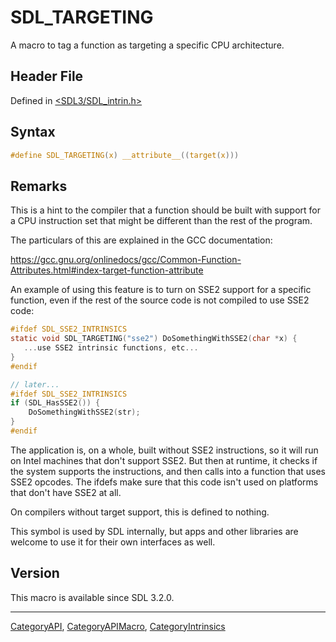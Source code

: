 # SDL_TARGETING

A macro to tag a function as targeting a specific CPU architecture.

## Header File

Defined in [<SDL3/SDL_intrin.h>](https://github.com/libsdl-org/SDL/blob/main/include/SDL3/SDL_intrin.h)

## Syntax

```c
#define SDL_TARGETING(x) __attribute__((target(x)))
```

## Remarks

This is a hint to the compiler that a function should be built with support
for a CPU instruction set that might be different than the rest of the
program.

The particulars of this are explained in the GCC documentation:

https://gcc.gnu.org/onlinedocs/gcc/Common-Function-Attributes.html#index-target-function-attribute

An example of using this feature is to turn on SSE2 support for a specific
function, even if the rest of the source code is not compiled to use SSE2
code:

```c
#ifdef SDL_SSE2_INTRINSICS
static void SDL_TARGETING("sse2") DoSomethingWithSSE2(char *x) {
   ...use SSE2 intrinsic functions, etc...
}
#endif

// later...
#ifdef SDL_SSE2_INTRINSICS
if (SDL_HasSSE2()) {
    DoSomethingWithSSE2(str);
}
#endif
```

The application is, on a whole, built without SSE2 instructions, so it will
run on Intel machines that don't support SSE2. But then at runtime, it
checks if the system supports the instructions, and then calls into a
function that uses SSE2 opcodes. The ifdefs make sure that this code isn't
used on platforms that don't have SSE2 at all.

On compilers without target support, this is defined to nothing.

This symbol is used by SDL internally, but apps and other libraries are
welcome to use it for their own interfaces as well.

## Version

This macro is available since SDL 3.2.0.

----
[CategoryAPI](CategoryAPI), [CategoryAPIMacro](CategoryAPIMacro), [CategoryIntrinsics](CategoryIntrinsics)

